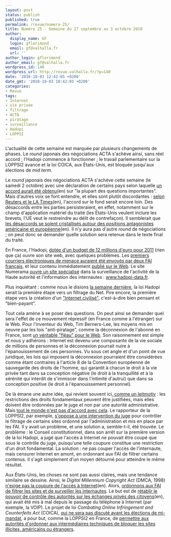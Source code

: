 ```yaml
---
layout: post
status: publish
published: true
permalink: /revue/numero-25/
title: Numéro 25 - Semaine du 27 septembre au 3 octobre 2010
author:
  display_name: GF
  login: gflorimond
  email: gf@valhalla.fr
  url: ''
author_login: gflorimond
author_email: gf@valhalla.fr
wordpress_id: 140
wordpress_url: http://revue.valhalla.fr/?p=140
date: '2010-10-03 12:42:05 +0200'
date_gmt: '2010-10-03 10:42:05 +0200'
categories:
- Revue
tags:
- Internet
- vie privée
- filtrage
- ACTA
- piratage
- surveillance
- Hadopi
- LOPPSI
---
```

<p>L'actualité de cette semaine est marquée par plusieurs changements de phases. Le <i>round</i> japonais des négociations ACTA s'achève ainsi, sans réel accord ; l'Hadopi commence à fonctionner ; le travail parlementaire sur la LOPPSI2 avance et la loi COICA, aux États-Unis, est bloquée jusqu'aux élections de <i>mid term</i>.</p>
<p>Le <i>round</i> japonais des négociations ACTA s'achève cette semaine (le samedi 2 octobre) avec une déclaration de certains pays selon laquelle <a href="http://en.act-on-acta.eu/2_October_Joint_Statement_from_all_negociating_parties">un accord aurait été obtenu</a><span class="lang">(en)</span> sur "la plupart des questions importantes". Mais d'autres voix se font entendre, et elles sont plutôt discordantes : <a href="http://www.latimes.com/news/nationworld/nation/wire/sns-trade-counterfeiting,0,7263634.story">selon Reuters et le LA Times</a><span class="lang">(en)</span>, l'accord sur le fond serait encore loin. Des désaccords entre les parties persisteraient, en effet, notamment sur le champ d'application matériel du traité (les États-Unis veulent inclure les brevets, l'UE veut le restreindre au délit de contrefaçon). Il semblerait que <a href="http://www.michaelgeist.ca/content/view/5342/125/">les désaccords se soient cristallisés autour des positions antagonistes américaine et européenne</a><span class="lang">(en)</span>. Il n'y aura pas d'autre <i>round</i> de négociations ; on peut donc se demander quelle solution sera retenue dans le texte final du traité.</p>
<p>En France, l'Hadopi, <a href="http://www.pcinpact.com/actu/news/59639-hadopi-budget-2011-zelnik.htm">dotée d'un budget de 12 millions d'euro pour 2011</a> (rien que ça) ouvre son site web, avec quelques problèmes. Les <a href="http://www.pcinpact.com/actu/news/59677-hadopi-bouygues-numericable-fai.htm">premiers courriers électroniques de menace auraient été envoyés par deux FAI français</a>, et leur contenu immédiatement <a href="http://www.pcinpact.com/actu/news/59594-hadopi-email-avertissement.html">publié sur le Web</a>. Le site Numerama <a href="http://www.numerama.com/magazine/16921-hadopi-datafr-controlons-ensemble-l-activite-de-l-hadopi.html">ouvre un site spécialisé</a> dans la surveillance de l'activité de la Haute autorité et l'information des internautes : <a href="http://www.Hadopi-Data.fr/">www.hadopi-data.fr</a>.</p>
<p>Plus inquiétant : comme nous le disions <a href="http://revue.valhalla.fr/numeros/24/">la semaine dernière</a>, la loi Hadopi serait la première étape vers un filtrage du Net. Pire encore, la première étape vers la création d'un <a href="http://www.pcinpact.com/actu/news/59604-hadopi-gratuit-libre-email-avertissement.htm">"Internet civilisé"</a>, c'est-à-dire bien pensant et "bien-payant".</p>
<p>Tout cela amène à se poser des questions. On peut ainsi se demander quel sera l'effet de ce mouvement répressif (en France comme à l'étranger) sur le Web. Pour l'inventeur du Web, Tim Berners-Lee, les moyens mis en oeuvre par les lois "anti-piratage", comme la déconnexion de l'abonné en France, sont <a href="http://www.numerama.com/magazine/16926-l-inventeur-du-web-critique-le-fleau-des-lois-anti-piratage.html">un véritable "fléau" pour le Web</a>. Son raisonnement est simple et nous y adhérons : Internet est devenu une composante de la vie sociale de millions de personnes et la déconnexion pourrait nuire à l'épanouissement de ces personnes. Vu sous cet angle et d'un point de vue juridique, les lois qui imposent la déconnexion pourraient être considérées comme étant contraires à l'article 8 de la Convention européenne de sauvegarde des droits de l'homme, qui garantit à chacun le droit à la vie privée tant dans sa conception négative (le droit à la tranquillité et à la sérénité qui interdit de s'immiscer dans l'intimité d'autrui) que dans sa conception positive (le droit à l'épanouissement personnel).</p>
<p>De là émane une autre idée, qui revient souvent ici,<a href="http://www.valhalla.fr/2010/09/20/droit-fondamental-acces-internet/"> comme un leitmotiv</a> : les restrictions des droits fondamentaux peuvent être justifiées, mais elles doivent être ordonnées par le juge et non par une autorité administrative. Mais <a href="http://www.pcinpact.com/actu/news/59625-loppsi-sites-blocage-juge-tardy.htm">tout le monde n'est pas d'accord avec cela</a>. Le rapporteur de la LOPPSI2, par exemple, <a href="http://www.pcinpact.com/actu/news/59632-eric-ciotti-blocage-site-juge.htm">s'oppose à une intervention du juge</a> pour contrôler le filtrage de certains sites ordonné par l'administration et mis en place par les FAI. Il y avait un problème, et une solution a, semble-t-il, été trouvée. Le problème : le Conseil constitutionnel, dans son arrêt sur la première version de la loi Hadopi, a jugé que l'accès à Internet ne pouvait être coupé que sous le contrôle du juge, puisqu'une telle coupure constitue une restriction d'un droit fondamental. La solution : ne pas couper l'accès de l'internaute, mais censurer Internet en amont, en ordonnant aux FAI de filtrer certains contenus. Il s'agit simplement d'un moyen détourné pour atteindre le même résultat. </p>
<p>Aux États-Unis, les choses ne sont pas aussi claires, mais une tendance similaire se dessine. Ainsi, le <i>Digital Millennium Copyright Act</i> (DMCA, 1998) <a href="http://arstechnica.com/tech-policy/news/2010/09/does-the-dmca-require-internet-disconnections.ars">n'exige pas la coupure de l'accès à Internet</a><span class="lang">(en)</span>. Alors, <a href="http://www.lemonde.fr/technologies/article/2010/09/27/les-etats-unis-veulent-renforcer-leurs-capacites-d-espionnage-du-web_1416457_651865.html">ordonnons aux FAI de filtrer les sites et de surveiller les internautes</a>.  Le but est de <a href="http://www.nytimes.com/2010/09/27/us/27wiretap.html">rétablir le pouvoir de contrôle des autorités sur les échanges privés des citoyens</a><span class="lang">(en)</span>, qui avait été mis à mal depuis le passage du téléphone à Internet (par exemple, la VOIP). Le projet de loi <i> Combating Online Infringement and Counterfeits Act</i> (COICA), <a href="http://www.eff.org/deeplinks/2010/09/victory-internet-censorship-bill-delayed">qui ne sera pas discuté avant les élections de mi-mandat</a>, a pour but, comme la LOPPSI2 en France, de <a href="http://www.numerama.com/magazine/16966-usa-l-examen-de-la-loi-sur-le-filtrage-mondial-des-sites-pirates-reporte.html">permettre aux autorités d'ordonner aux intermédiaires techniques de bloquer les sites illicites, américains ou étrangers</a>.</p>
